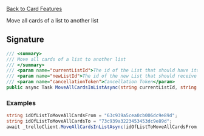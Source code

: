 [Back to Card Features](TrelloClient#card-features)

Move all cards of a list to another list

## Signature
```cs
/// <summary>
/// Move all cards of a list to another list
/// </summary>
/// <param name="currentListId">The id of the List that should have its cards moved</param>
/// <param name="newListId">The id of the new List that should receive the cards</param>
/// <param name="cancellationToken">Cancellation Token</param>
public async Task MoveAllCardsInListAsync(string currentListId, string newListId, CancellationToken cancellationToken = default) {...}
```
### Examples

```cs
string idOfListToMoveAllCardsFrom = "63c939a5cea0cb006dc9e89d";
string idOfListToMoveAllCardsTo = "73c939a3223453453dc9e89d";
await _trelloClient.MoveAllCardsInListAsync(idOfListToMoveAllCardsFrom, idOfListToMoveAllCardsTo);
```
